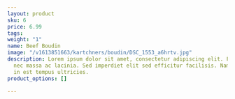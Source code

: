 ```yaml
---
layout: product
sku: 6
price: 6.99
tags: 
weight: "1"
name: Beef Boudin
image: "/v1613851663/kartchners/boudin/DSC_1553_a6hrtv.jpg"
description: Lorem ipsum dolor sit amet, consectetur adipiscing elit. Fusce dictum
  nec massa ac lacinia. Sed imperdiet elit sed efficitur facilisis. Nam posuere turpis
  in est tempus ultricies.
product_options: []

---
```

